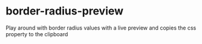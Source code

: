 # border-radius-preview
Play around with border radius values with a live preview and copies the css property to the clipboard
